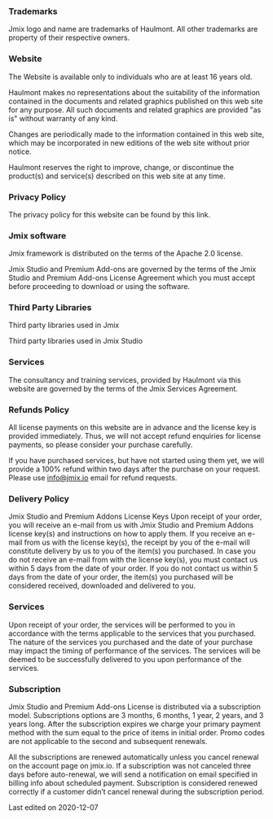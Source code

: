 ### Trademarks
Jmix logo and name are trademarks of Haulmont. All other trademarks are property of their respective owners.

### Website
The Website is available only to individuals who are at least 16 years old.

Haulmont makes no representations about the suitability of the information contained in the documents and related graphics published on this web site for any purpose. All such documents and related graphics are provided "as is" without warranty of any kind.

Changes are periodically made to the information contained in this web site, which may be incorporated in new editions of the web site without prior notice.

Haulmont reserves the right to improve, change, or discontinue the product(s) and service(s) described on this web site at any time.

### Privacy Policy
The privacy policy for this website can be found by this link.

### Jmix software
Jmix framework is distributed on the terms of the Apache 2.0 license.

Jmix Studio and Premium Add-ons are governed by the terms of the Jmix Studio and Premium Add-ons License Agreement which you must accept before proceeding to download or using the software.

### Third Party Libraries
Third party libraries used in Jmix

Third party libraries used in Jmix Studio

### Services
The consultancy and training services, provided by Haulmont via this website are governed by the terms of the Jmix Services Agreement.

### Refunds Policy
All license payments on this website are in advance and the license key is provided immediately. Thus, we will not accept refund enquiries for license payments, so please consider your purchase carefully.

If you have purchased services, but have not started using them yet, we will provide a 100% refund within two days after the purchase on your request. Please use info@jmix.io email for refund requests.

### Delivery Policy
Jmix Studio and Premium Addons License Keys
Upon receipt of your order, you will receive an e-mail from us with Jmix Studio and Premium Addons license key(s) and instructions on how to apply them. If you receive an e-mail from us with the license key(s), the receipt by you of the e-mail will constitute delivery by us to you of the item(s) you purchased. In case you do not receive an e-mail from with the license key(s), you must contact us within 5 days from the date of your order. If you do not contact us within 5 days from the date of your order, the item(s) you purchased will be considered received, downloaded and delivered to you.

### Services
Upon receipt of your order, the services will be performed to you in accordance with the terms applicable to the services that you purchased. The nature of the services you purchased and the date of your purchase may impact the timing of performance of the services. The services will be deemed to be successfully delivered to you upon performance of the services.

### Subscription
Jmix Studio and Premium Add-ons License is distributed via a subscription model. Subscriptions options are 3 months, 6 months, 1 year, 2 years, and 3 years long. After the subscription expires we charge your primary payment method with the sum equal to the price of items in initial order. Promo codes are not applicable to the second and subsequent renewals.

All the subscriptions are renewed automatically unless you cancel renewal on the account page on jmix.io. If a subscription was not canceled three days before auto-renewal, we will send a notification on email specified in billing info about scheduled payment. Subscription is considered renewed correctly if a customer didn’t cancel renewal during the subscription period.

Last edited on 2020-12-07